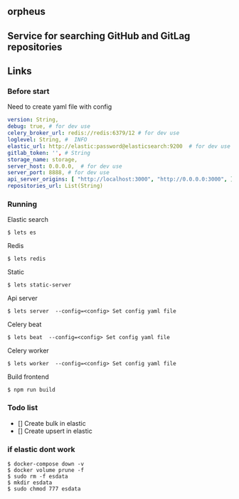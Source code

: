 orpheus
------------------
Service for searching GitHub and GitLag repositories
------------------
Links
------------------

### Before start

Need to create yaml file with config

```yaml
version: String,
debug: true, # for dev use
celery_broker_url: redis://redis:6379/12 # for dev use 
loglevel: String, #  INFO  
elastic_url: http://elastic:password@elasticsearch:9200  # for dev use 
gitlab_token: '', # String
storage_name: storage,
server_host: 0.0.0.0,  # for dev use 
server_port: 8888, # for dev use 
api_server_origins: [ "http://localhost:3000", "http://0.0.0.0:3000", ]  # for dev use 
repositories_url: List(String)
```

### Running

Elastic search

```shell
$ lets es
```

Redis

```shell
$ lets redis
```

Static

```shell
$ lets static-server
```

Api server

```shell
$ lets server  --config=<config> Set config yaml file
```

Celery beat

```shell
$ lets beat  --config=<config> Set config yaml file
```

Celery worker

```shell
$ lets worker  --config=<config> Set config yaml file
```

Build frontend

```shell
$ npm run build
```

### Todo list

- [] Create bulk in elastic
- [] Create upsert in elastic

### if elastic dont work

```shell
$ docker-compose down -v  
$ docker volume prune -f
$ sudo rm -f esdata
$ mkdir esdata
$ sudo chmod 777 esdata
```






